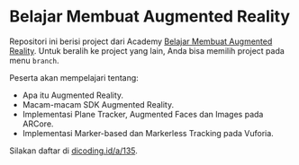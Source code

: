 # Belajar Membuat Augmented Reality
Repositori ini berisi project dari Academy [Belajar Membuat Augmented Reality][bmar]. Untuk beralih ke project yang lain, Anda bisa memilih project pada menu `branch`.

Peserta akan mempelajari tentang:
- Apa itu Augmented Reality.
- Macam-macam SDK Augmented Reality.
- Implementasi Plane Tracker, Augmented Faces dan Images pada ARCore.
- Implementasi Marker-based dan Markerless Tracking pada Vuforia.

Silakan daftar di [dicoding.id/a/135][bmar].

[bmar]: https://www.dicoding.com/academies/135/
